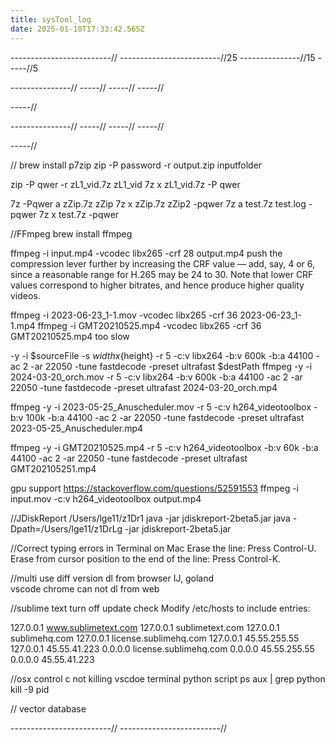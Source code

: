 ```yaml
---
title: sysTool_log
date: 2025-01-10T17:33:42.565Z
---
```

-------------------------//
-------------------------//25
---------------//15
-----//5




---------------//
-----//
-----//
-----//

-----//


---------------//
-----//
-----//
-----//

-----//

//
brew install p7zip
zip -P password -r output.zip inputfolder

zip -P qwer -r zL1_vid.7z zL1_vid
7z x zL1_vid.7z -P qwer 

7z -Pqwer a zZip.7z zZip
7z x zZip.7z zZip2 -pqwer 
7z a test.7z test.log -pqwer
7z x test.7z -pqwer 


//FFmpeg
brew install ffmpeg

ffmpeg -i input.mp4 -vcodec libx265 -crf 28 output.mp4
push the compression lever further by increasing the CRF value — add, say, 4 or 6, since a reasonable range for H.265 may be 24 to 30. Note that lower CRF values correspond to higher bitrates, and hence produce higher quality videos.


ffmpeg -i 2023-06-23_1-1.mov -vcodec libx265 -crf 36 2023-06-23_1-1.mp4
ffmpeg -i GMT20210525.mp4 -vcodec libx265 -crf 36 GMT20210525.mp4
too slow 

-y -i $sourceFile -s ${width}x${height} -r 5 -c:v libx264 -b:v 600k -b:a 44100 -ac 2 -ar 22050 -tune fastdecode -preset ultrafast $destPath
ffmpeg -y -i 2024-03-20_orch.mov -r 5 -c:v libx264 -b:v 600k -b:a 44100 -ac 2 -ar 22050 -tune fastdecode -preset ultrafast 2024-03-20_orch.mp4

ffmpeg -y -i 2023-05-25_Anuscheduler.mov -r 5 -c:v h264_videotoolbox -b:v 100k -b:a 44100 -ac 2 -ar 22050 -tune fastdecode -preset ultrafast 2023-05-25_Anuscheduler.mp4

ffmpeg -y -i GMT20210525.mp4 -r 5 -c:v h264_videotoolbox -b:v 60k -b:a 44100 -ac 2 -ar 22050 -tune fastdecode -preset ultrafast GMT202105251.mp4

gpu support 
https://stackoverflow.com/questions/52591553
ffmpeg -i input.mov -c:v h264_videotoolbox output.mp4


//JDiskReport
/Users/lge11/z1Dr1
java -jar jdiskreport-2beta5.jar 
java -Dpath=/Users/lge11/z1DrLg -jar jdiskreport-2beta5.jar 


//Correct typing errors in Terminal on Mac
Erase the line: Press Control-U.
Erase from cursor position to the end of the line: Press Control-K.


//multi use diff version dl from browser
IJ, goland  
vscode 
chrome can not dl from web

//sublime text turn off update check
Modify /etc/hosts to include entries:

127.0.0.1 www.sublimetext.com
127.0.0.1 sublimetext.com
127.0.0.1 sublimehq.com
127.0.0.1 license.sublimehq.com
127.0.0.1 45.55.255.55
127.0.0.1 45.55.41.223
0.0.0.0 license.sublimehq.com
0.0.0.0 45.55.255.55
0.0.0.0 45.55.41.223


//osx control c not killing vscdoe terminal python script 
ps aux | grep python
kill -9 pid 


//
vector database





-------------------------//
-------------------------//

